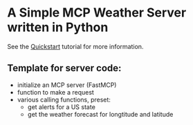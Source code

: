 # A Simple MCP Weather Server written in Python

See the [Quickstart](https://modelcontextprotocol.io/quickstart) tutorial for more information.

## Template for server code:
- initialize an MCP server (FastMCP)
- function to make a request
- various calling functions, preset:
    - get alerts for a US state
    - get the weather forecast for longtitude and latitude
      
